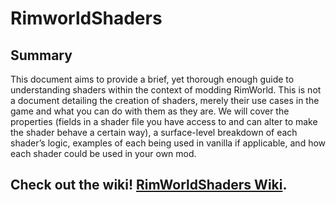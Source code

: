 # RimworldShaders

## Summary

This document aims to provide a brief, yet thorough enough guide to understanding shaders within the context of modding RimWorld. This is not a document detailing the creation of shaders, merely their use cases in the game and what you can do with them as they are. We will cover the properties (fields in a shader file you have access to and can alter to make the shader behave a certain way), a surface-level breakdown of each shader’s logic, examples of each being used in vanilla if applicable, and how each shader could be used in your own mod.

## Check out the wiki! [RimWorldShaders Wiki](https://github.com/Scurvyez/RimworldShaders/wiki).
